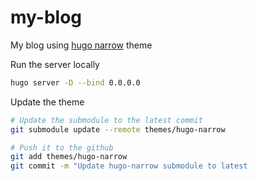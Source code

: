 # my-blog

My blog using [hugo narrow](https://github.com/tom2almighty/hugo-narrow) theme

Run the server locally
```bash
hugo server -D --bind 0.0.0.0
```

Update the theme
```bash
# Update the submodule to the latest commit
git submodule update --remote themes/hugo-narrow

# Push it to the github
git add themes/hugo-narrow
git commit -m "Update hugo-narrow submodule to latest
```